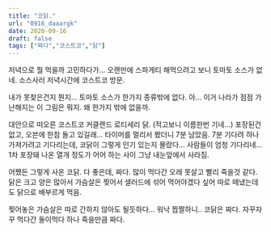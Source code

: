 ```yaml
---
title: "코닭."
url: "0916_daaargk"
date: 2020-09-16
draft: false
tags: ["짜다","코스트코","닭"]
---
```

저녁으로 뭘 먹을까 고민하다가...
오랜만에 스파게티 해먹으려고 보니 토마토 소스가 없네.
소스사러 저녁시간에 코스트코 방문.

내가 못찾은건지 뭔지...
토마토 소스가 한가지 종류밖에 없다.
아... 이거 나라가 점점 가난해지는 이 그림은 뭐지.
왜 한가지 밖에 없을까.

대안으로 떠오른 코스트코 커클랜드 로티세리 닭. (적고보니 이름한번 기네...)
포장된건 없고, 오븐에 한참 돌고 있길래... 타이머를 멀리서 봤더니 7분 남았음.
7분 기다려 하나 가져가려고 기다리는데, 코닭이 그렇게 인기 있는지 몰랐다...
사람들이 엄청 기다리네... 1차 포장돼 나온 열개 정도가 어어 하는 사이 그냥 내눈앞에서 사라짐.

어쨌든 그렇게 사온 코닭. 다 좋은데, 짜다. 많이 먹다간 오래 못살고 빨리 죽을것 같다.
닭은 크고 양은 많아서 가슴살은 찢어서 샐러드에 섞어 먹어야겠다 싶어 따로 떼냈는데도
닭으로 배부르게 먹음.

찢어놓은 가슴살은 따로 간하지 않아도 될듯하다... 워낙 짭짤하니..
코닭은 짜다. 자꾸자꾸 먹다간 둘이먹다 하나 죽을만큼 짜다.
